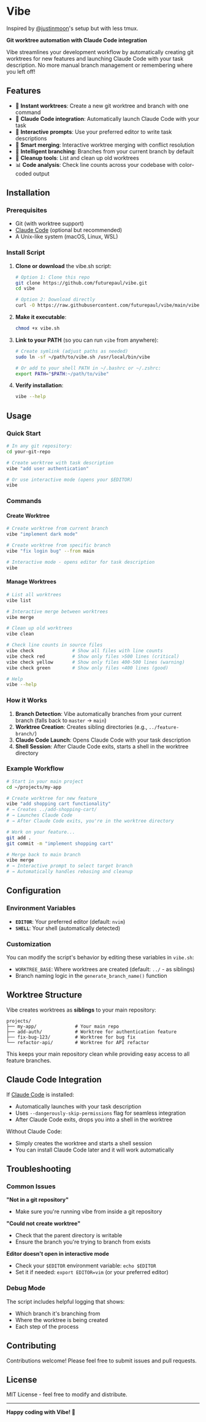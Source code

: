 # Vibe

Inspired by [@justinmoon](https://github.com/justinmoon)'s setup but with less tmux.

**Git worktree automation with Claude Code integration**

Vibe streamlines your development workflow by automatically creating git worktrees for new features and launching Claude Code with your task description. No more manual branch management or remembering where you left off!

## Features

- 🚀 **Instant worktrees**: Create a new git worktree and branch with one command
- 🤖 **Claude Code integration**: Automatically launch Claude Code with your task
- 📝 **Interactive prompts**: Use your preferred editor to write task descriptions
- 🔀 **Smart merging**: Interactive worktree merging with conflict resolution
- 🌿 **Intelligent branching**: Branches from your current branch by default
- 🧹 **Cleanup tools**: List and clean up old worktrees
- 📊 **Code analysis**: Check line counts across your codebase with color-coded output

## Installation

### Prerequisites

- Git (with worktree support)
- [Claude Code](https://claude.ai/code) (optional but recommended)
- A Unix-like system (macOS, Linux, WSL)

### Install Script

1. **Clone or download** the vibe.sh script:
   ```bash
   # Option 1: Clone this repo
   git clone https://github.com/futurepaul/vibe.git
   cd vibe
   
   # Option 2: Download directly
   curl -O https://raw.githubusercontent.com/futurepaul/vibe/main/vibe.sh
   ```

2. **Make it executable**:
   ```bash
   chmod +x vibe.sh
   ```

3. **Link to your PATH** (so you can run `vibe` from anywhere):
   ```bash
   # Create symlink (adjust paths as needed)
   sudo ln -sf ~/path/to/vibe.sh /usr/local/bin/vibe
   
   # Or add to your shell PATH in ~/.bashrc or ~/.zshrc:
   export PATH="$PATH:~/path/to/vibe"
   ```

4. **Verify installation**:
   ```bash
   vibe --help
   ```

## Usage

### Quick Start

```bash
# In any git repository:
cd your-git-repo

# Create worktree with task description
vibe "add user authentication"

# Or use interactive mode (opens your $EDITOR)
vibe
```

### Commands

#### Create Worktree
```bash
# Create worktree from current branch
vibe "implement dark mode"

# Create worktree from specific branch
vibe "fix login bug" --from main

# Interactive mode - opens editor for task description
vibe
```

#### Manage Worktrees
```bash
# List all worktrees
vibe list

# Interactive merge between worktrees
vibe merge

# Clean up old worktrees
vibe clean

# Check line counts in source files
vibe check              # Show all files with line counts
vibe check red          # Show only files >500 lines (critical)
vibe check yellow       # Show only files 400-500 lines (warning)
vibe check green        # Show only files <400 lines (good)

# Help
vibe --help
```

### How it Works

1. **Branch Detection**: Vibe automatically branches from your current branch (falls back to `master` → `main`)
2. **Worktree Creation**: Creates sibling directories (e.g., `../feature-branch/`)
3. **Claude Code Launch**: Opens Claude Code with your task description
4. **Shell Session**: After Claude Code exits, starts a shell in the worktree directory

### Example Workflow

```bash
# Start in your main project
cd ~/projects/my-app

# Create worktree for new feature
vibe "add shopping cart functionality"
# → Creates ../add-shopping-cart/ 
# → Launches Claude Code
# → After Claude Code exits, you're in the worktree directory

# Work on your feature...
git add .
git commit -m "implement shopping cart"

# Merge back to main branch
vibe merge
# → Interactive prompt to select target branch
# → Automatically handles rebasing and cleanup
```

## Configuration

### Environment Variables

- **`EDITOR`**: Your preferred editor (default: `nvim`)
- **`SHELL`**: Your shell (automatically detected)

### Customization

You can modify the script's behavior by editing these variables in `vibe.sh`:

- `WORKTREE_BASE`: Where worktrees are created (default: `../` - as siblings)
- Branch naming logic in the `generate_branch_name()` function

## Worktree Structure

Vibe creates worktrees as **siblings** to your main repository:

```
projects/
├── my-app/              # Your main repo
├── add-auth/            # Worktree for authentication feature
├── fix-bug-123/         # Worktree for bug fix  
└── refactor-api/        # Worktree for API refactor
```

This keeps your main repository clean while providing easy access to all feature branches.

## Claude Code Integration

If [Claude Code](https://claude.ai/code) is installed:
- Automatically launches with your task description
- Uses `--dangerously-skip-permissions` flag for seamless integration
- After Claude Code exits, drops you into a shell in the worktree

Without Claude Code:
- Simply creates the worktree and starts a shell session
- You can install Claude Code later and it will work automatically

## Troubleshooting

### Common Issues

**"Not in a git repository"**
- Make sure you're running vibe from inside a git repository

**"Could not create worktree"**
- Check that the parent directory is writable
- Ensure the branch you're trying to branch from exists

**Editor doesn't open in interactive mode**
- Check your `$EDITOR` environment variable: `echo $EDITOR`
- Set it if needed: `export EDITOR=vim` (or your preferred editor)

### Debug Mode

The script includes helpful logging that shows:
- Which branch it's branching from
- Where the worktree is being created
- Each step of the process

## Contributing

Contributions welcome! Please feel free to submit issues and pull requests.

## License

MIT License - feel free to modify and distribute.

---

**Happy coding with Vibe! 🎵**
